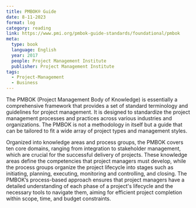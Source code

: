 ```yaml
---
title: PMBOK® Guide
date: 8-11-2023
format: log
category: reading
link: https://www.pmi.org/pmbok-guide-standards/foundational/pmbok
meta:
  type: book
  language: English
  year: 2017
  people: Project Management Institute
  publisher: Project Management Institute
tags:
  - Project-Management
  - Business
---
```


The PMBOK (Project Management Body of Knowledge) is essentially a comprehensive framework that provides a set of standard terminology and guidelines for project management. It is designed to standardize the project management processes and practices across various industries and organizations. The PMBOK is not a methodology in itself but a guide that can be tailored to fit a wide array of project types and management styles.

Organized into knowledge areas and process groups, the PMBOK covers ten core domains, ranging from integration to stakeholder management, which are crucial for the successful delivery of projects. These knowledge areas define the competencies that project managers must develop, while the process groups organize the project lifecycle into stages such as initiating, planning, executing, monitoring and controlling, and closing. The PMBOK’s process-based approach ensures that project managers have a detailed understanding of each phase of a project's lifecycle and the necessary tools to navigate them, aiming for efficient project completion within scope, time, and budget constraints​.
